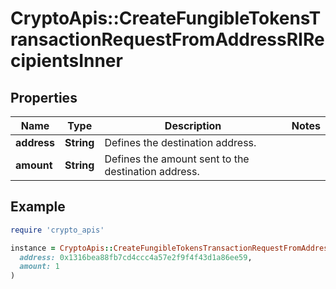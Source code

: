 # CryptoApis::CreateFungibleTokensTransactionRequestFromAddressRIRecipientsInner

## Properties

| Name | Type | Description | Notes |
| ---- | ---- | ----------- | ----- |
| **address** | **String** | Defines the destination address. |  |
| **amount** | **String** | Defines the amount sent to the destination address. |  |

## Example

```ruby
require 'crypto_apis'

instance = CryptoApis::CreateFungibleTokensTransactionRequestFromAddressRIRecipientsInner.new(
  address: 0x1316bea88fb7cd4ccc4a57e2f9f4f43d1a86ee59,
  amount: 1
)
```

